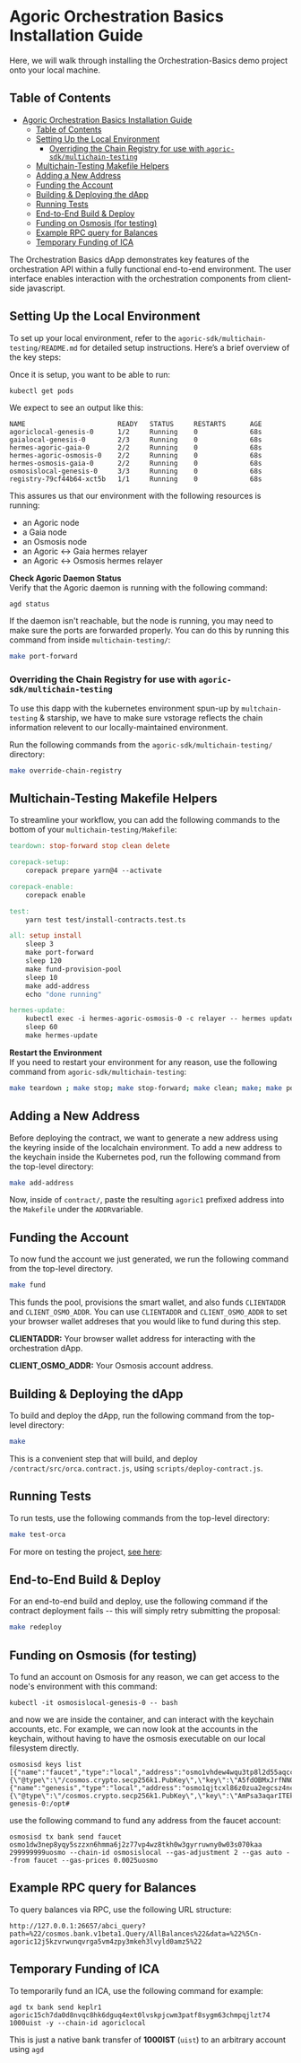 # Agoric Orchestration Basics Installation Guide
Here, we will walk through installing the Orchestration-Basics demo project onto your local machine. 

## Table of Contents

- [Agoric Orchestration Basics Installation Guide](#agoric-orchestration-basics-installation-guide)
  - [Table of Contents](#table-of-contents)
  - [Setting Up the Local Environment](#setting-up-the-local-environment)
    - [Overriding the Chain Registry for use with `agoric-sdk/multichain-testing`](#overriding-the-chain-registry-for-use-with-agoric-sdkmultichain-testing)
  - [Multichain-Testing Makefile Helpers](#multichain-testing-makefile-helpers)
  - [Adding a New Address](#adding-a-new-address)
  - [Funding the Account](#funding-the-account)
  - [Building \& Deploying the dApp](#building--deploying-the-dapp)
  - [Running Tests](#running-tests)
  - [End-to-End Build \& Deploy](#end-to-end-build--deploy)
  - [Funding on Osmosis (for testing)](#funding-on-osmosis-for-testing)
  - [Example RPC query for Balances](#example-rpc-query-for-balances)
  - [Temporary Funding of ICA](#temporary-funding-of-ica)

The Orchestration Basics dApp demonstrates key features of the orchestration API within a fully functional end-to-end environment. The user interface enables interaction with the orchestration components from client-side javascript.

## Setting Up the Local Environment

To set up your local environment, refer to the `agoric-sdk/multichain-testing/README.md` for detailed setup instructions. Here’s a brief overview of the key steps:

Once it is setup, you want to be able to run:
```console
kubectl get pods
```

We expect to see an output like this:

```console
NAME                       READY   STATUS     RESTARTS      AGE
agoriclocal-genesis-0      1/2     Running    0             68s
gaialocal-genesis-0        2/3     Running    0             68s
hermes-agoric-gaia-0       2/2     Running    0             68s
hermes-agoric-osmosis-0    2/2     Running    0             68s
hermes-osmosis-gaia-0      2/2     Running    0             68s
osmosislocal-genesis-0     3/3     Running    0             68s
registry-79cf44b64-xct5b   1/1     Running    0             68s
```

This assures us that our environment with the following resources is running:
- an Agoric node
- a Gaia node
- an Osmosis node
- an Agoric <-> Gaia hermes relayer
- an Agoric <-> Osmosis hermes relayer

**Check Agoric Daemon Status**  
Verify that the Agoric daemon is running with the following command:
```bash
agd status
```
If the daemon isn't reachable, but the node is running, you may need to make sure the ports are forwarded properly. You can do this by running this command from inside `multichain-testing/`:

```bash
make port-forward
```


### Overriding the Chain Registry for use with `agoric-sdk/multichain-testing`

To use this dapp with the kubernetes environment spun-up by `multchain-testing` & starship, we have to make sure vstorage reflects the chain information relevent to our locally-maintained environment. 

Run the following commands from the `agoric-sdk/multichain-testing/` directory:

```bash
make override-chain-registry
```

## Multichain-Testing Makefile Helpers
To streamline your workflow, you can add the following commands to the bottom of your `multichain-testing/Makefile`:

```makefile
teardown: stop-forward stop clean delete

corepack-setup:
	corepack prepare yarn@4 --activate

corepack-enable:
	corepack enable

test:
	yarn test test/install-contracts.test.ts

all: setup install
	sleep 3
	make port-forward
	sleep 120
	make fund-provision-pool
	sleep 10
	make add-address
	echo "done running"

hermes-update:
	kubectl exec -i hermes-agoric-osmosis-0 -c relayer -- hermes update client --host-chain agoriclocal --client 07-tendermint-1 # or 07-tendermint-0
	sleep 60
	make hermes-update
```

**Restart the Environment**  
If you need to restart your environment for any reason, use the following command from `agoric-sdk/multichain-testing`:
```bash
make teardown ; make stop; make stop-forward; make clean; make; make port-forward
```

## Adding a New Address

Before deploying the contract, we want to generate a new address using the keyring inside of the localchain environment. To add a new address to the keychain inside the Kubernetes pod, run the following command from the top-level directory:

```bash
make add-address
```

Now, inside of `contract/`, paste the resulting `agoric1` prefixed address into the `Makefile` under the `ADDR`variable.

## Funding the Account

To now fund the account we just generated, we run the following command from the top-level directory. 

```bash
make fund
```

This funds the pool, provisions the smart wallet, and also funds `CLIENTADDR` and `CLIENT_OSMO_ADDR`. You can use `CLIENTADDR` and `CLIENT_OSMO_ADDR` to set your browser wallet addreses that you would like to fund during this step.

**CLIENTADDR:** Your browser wallet address for interacting with the orchestration dApp.

**CLIENT_OSMO_ADDR:** Your Osmosis account address.

## Building & Deploying the dApp

To build and deploy the dApp, run the following command from the top-level directory:

```bash
make
```

This is a convenient step that will build, and deploy `/contract/src/orca.contract.js`, using `scripts/deploy-contract.js`.


## Running Tests

To run tests, use the following commands from the top-level directory:

```bash
make test-orca
```

For more on testing the project, [see here](/guides/orchestration/dapp-orchestration-basics/testing.html):


## End-to-End Build & Deploy

For an end-to-end build and deploy, use the following command if the contract deployment fails -- this will simply retry submitting the proposal:

```bash
make redeploy
```

## Funding on Osmosis (for testing)

To fund an account on Osmosis for any reason, we can get access to the node's environment with this command:

```console
kubectl -it osmosislocal-genesis-0 -- bash
```

and now we are inside the container, and can interact with the keychain accounts, etc. For example, we can now look at the accounts in the keychain, without having to have the osmosis executable on our local filesystem directly. 

```console
osmosisd keys list
[{"name":"faucet","type":"local","address":"osmo1vhdew4wqu3tp8l2d55aqcc73aqvr0rr9vdxded","pubkey":"{\"@type\":\"/cosmos.crypto.secp256k1.PubKey\",\"key\":\"A5fdOBMxJrfNN0qRmA+Ewzamh1u/4AA1eKhEJHp+lWXr\"}"},{"name":"genesis","type":"local","address":"osmo1qjtcxl86z0zua2egcsz4ncff2gzlcndz2jeczk","pubkey":"{\"@type\":\"/cosmos.crypto.secp256k1.PubKey\",\"key\":\"AmPsa3aqarITEk9NM7T9guOi9VdyrHkqEdqVABLIcDew\"}"}]osmosislocal-genesis-0:/opt# 
```


use the following command to fund any address from the faucet account:

```console
osmosisd tx bank send faucet osmo1dw3nep8yqy5szzxn6hmma6j2z77vp4wz8tkh0w3gyrruwny0w03s070kaa 299999999uosmo --chain-id osmosislocal --gas-adjustment 2 --gas auto --from faucet --gas-prices 0.0025uosmo
```

## Example RPC query for Balances

To query balances via RPC, use the following URL structure:

```console
http://127.0.0.1:26657/abci_query?path=%22/cosmos.bank.v1beta1.Query/AllBalances%22&data=%22%5Cn-agoric12j5kzvrwunqvrga5vm4zpy3mkeh3lvyld0amz5%22
```

## Temporary Funding of ICA

To temporarily fund an ICA, use the following command for example:

```console
agd tx bank send keplr1 agoric15ch7da0d8nvqc8hk6dguq4ext0lvskpjcwm3patf8sygm63chmpqjlzt74 1000uist -y --chain-id agoriclocal
```

This is just a native bank transfer of **1000IST** (`uist`) to an arbitrary account using `agd`
